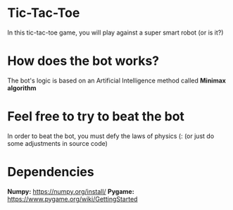 # Tic-Tac-Toe
In this tic-tac-toe game, you will play against a super smart robot (or is it?)

# How does the bot works?
The bot's logic is based on an Artificial Intelligence method called **Minimax algorithm** 

# Feel free to try to beat the bot
In order to beat the bot, you must defy the laws of physics (: (or just do some adjustments in source code)

# Dependencies
**Numpy:** https://numpy.org/install/
**Pygame:** https://www.pygame.org/wiki/GettingStarted
